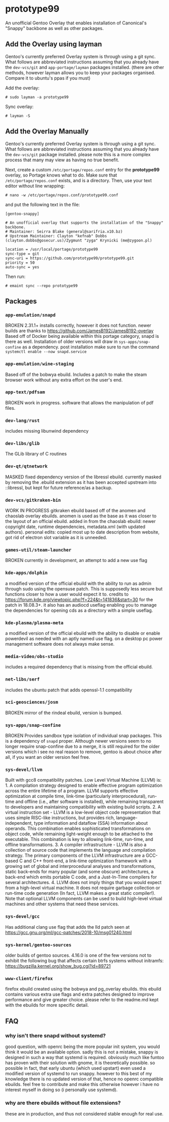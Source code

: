 # prototype99
An unofficial Gentoo Overlay that enables installation of Canonical's "Snappy" backbone as well as other packages.

## Add the Overlay using layman
Gentoo's currently preferred Overlay system is through using a git sync.  What follows are abbreviated instructions assuming that you already have the `dev-vcs/git` and  `app-portage/layman` packages installed. (there are other methods, however layman allows you to keep your packages organised. Compare it to ubuntu's ppas if you must)

Add the overlay:

    # sudo layman -a prototype99

Sync overlay:

    # layman -S

## Add the Overlay Manually ##

Gentoo's currently preferred Overlay system is through using a git sync.  What follows are abbreviated instructions assuming that you already have the `dev-vcs/git` package installed. please note this is a more complex process that many may view as having no true benefit.

Next, create a custom `/etc/portage/repos.conf` entry for the **prototype99** overlay, so Portage knows what to do. Make sure that `/etc/portage/repos.conf` exists, and is a directory. Then, use your text editor without line wrapping:

    # nano -w /etc/portage/repos.conf/prototype99.conf

and put the following text in the file:

```
[gentoo-snappy]
 
# An unofficial overlay that supports the installation of the "Snappy" backbone.
# Maintainer: Seirra Blake (general@sarifria.x10.bz)
# Upstream Maintainer: Clayton "kefnab" Dobbs (clayton.dobbs@gosecur.us)/Zygmunt "zyga" Krynicki (me@zygoon.pl)
 
location = /usr/local/portage/prototype99
sync-type = git
sync-uri = https://github.com/prototype99/prototype99.git
priority = 50
auto-sync = yes
```

Then run:

    # emaint sync --repo prototype99

## Packages
### `app-emulation/snapd`
BROKEN
2.31.1+ installs correctly, however it does not function. newer builds are thanks to https://github.com/JamesB192/JamesB192-overlay
Based off of Docker being available within this portage category, snapd is there as well.  Installation of older versions will draw in `sys-apps/snap-confine` as a dependency. post installation make sure to run the command `systemctl enable --now snapd.service`

### `app-emulation/wine-staging`
Based off of the bobwya ebuild. Includes a patch to make the steam browser work without any extra effort on the user's end.

### `app-text/pdfsam`
BROKEN
work in progress. software that allows the manipulation of pdf files.

### `dev-lang/rust`
includes missing libunwind dependency

### `dev-libs/glib`
The GLib library of C routines

### `dev-qt/qtnetwork`
MASKED
fixed dependency version of the libressl ebuild. currently masked by removing the .ebuild extension as it has been accepted upstream into ::libressl, but kept for future reference/as a backup.

### `dev-vcs/gitkraken-bin`
WORK IN PROGRESS
gitkraken ebuild based off of the anomen and chaoslab overlay ebuilds. anomen is used as the base as it was closer to the layout of an official ebuild. added in from the chaoslab ebuild: newer copyright date, runtime dependencies, metadata.xml (with updated authors). personal edits: copied most up to date description from website, got rid of electron slot variable as it is unneeded.

### `games-util/steam-launcher`
BROKEN
currently in development, an attempt to add a new use flag

### `kde-apps/dolphin`
a modified version of the official ebuild with the ability to run as admin through sudo using the opensuse patch. This is supposedly less secure but functions closer to how a user would expect it to. credits to https://forum.kde.org/viewtopic.php?f=224&t=141836&start=30 for the patch in 18.08.3+. it also has an audiocd useflag enabling you to manage the dependencies for opening cds as a directory with a simple useflag.

### `kde-plasma/plasma-meta`
a modified version of the official ebuild with the ability to disable or enable powerdevil as needed with an aptly named use flag. on a desktop pc power management software does not always make sense.

### `media-video/obs-studio`
includes a required dependency that is missing from the official ebuild.

### `net-libs/serf`
includes the ubuntu patch that adds openssl-1.1 compatibility

### `sci-geosciences/josm`
BROKEN
mirror of the rindeal ebuild, version is bumped.

### `sys-apps/snap-confine`
BROKEN
Provides sandbox type isolation of individual snap packages.  This is a dependency of `snapd` proper. Although newer versions seem to no longer require snap-confine due to a merge, it is still required for the older versions which i see no real reason to remove, gentoo is about choice after all, if you want an older version feel free. 

### `sys-devel/llvm`
Built with gcc8 compatibility patches.
Low Level Virtual Machine (LLVM) is:
	1. A compilation strategy designed to enable effective program optimization across the entire lifetime of a program. LLVM supports effective optimization at compile time, link-time (particularly interprocedural), run-time and offline (i.e., after software is installed), while remaining transparent to developers and maintaining compatibility with existing build scripts.
	2. A virtual instruction set - LLVM is a low-level object code representation that uses simple RISC-like instructions, but provides rich, language-independent, type information and dataflow (SSA) information about operands. This combination enables sophisticated transformations on object code, while remaining light-weight enough to be attached to the executable. This combination is key to allowing link-time, run-time, and offline transformations.
	3. A compiler infrastructure - LLVM is also a collection of source code that implements the language and compilation strategy. The primary components of the LLVM infrastructure are a GCC-based C and C++ front-end, a link-time optimization framework with a growing set of global and interprocedural analyses and transformations, static back-ends for many popular (and some obscure) architectures, a back-end which emits portable C code, and a Just-In-Time compilers for several architectures.
4. LLVM does not imply things that you would expect from a high-level virtual machine. It does not require garbage collection or run-time code generation (In fact, LLVM makes a great static compiler!). Note that optional LLVM components can be used to build high-level virtual machines and other systems that need these services.

### `sys-devel/gcc`
Has additional clang use flag that adds the lld patch seen at https://gcc.gnu.org/ml/gcc-patches/2018-10/msg01240.html

### `sys-kernel/gentoo-sources`
older builds of gentoo sources. 4.16.0 is one of the few versions not to exhibit the following bug that affects certain btrfs systems without initramfs: https://bugzilla.kernel.org/show_bug.cgi?id=89721

### `www-client/firefox`
firefox ebuild created using the bobwya and pg_overlay ebuilds. this ebuild contains various extra use flags and extra patches designed to improve performance and give greater choice. please refer to the readme.md kept with the ebuilds for more specific detail.

## FAQ
### why isn't there snapd without systemd?
good question, with openrc being the more popular init system, you  would think it would be an available option. sadly this is not a mistake, snappy is designed in such a way that systemd is required. obviously much like funtoo has proven with their solution with gnome, it is theoretically possible. so possible in fact, that early ubuntu (which used upstart) even used a modified version of systemd to run snappy. however to this best of my knowledge there is no updated version of that, hence no openrc compatible ebuilds. feel free to contribute and make this otherwise however i have no interest myself in doing so (i personally use systemd).
### why are there ebuilds without file extensions?
these are in production, and thus not considered stable enough for real use.
